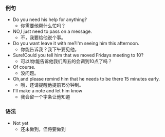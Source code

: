 ### 例句

- Do you need his help for anything?
  - 你需要他帮什么忙吗？
- NO,I just need to pass on a message.
  - 不，我要给他说个事。
- Do you want leave it with me?I'm seeing him this afternoon.
  - 你能告诉我？我下午要见他。
- Sure!Could you tell him that we moved Fridays meeting to 10?
  - 可以!你能告诉他我们周五的会调到10点了吗？
- Of course.
  - 没问题。
- Oh,and please remind him that he needs to be there 15 minutes early.
  - 哦，还请提醒他提前15分钟到。
- I'll make a note and let him know
  - 我会留一个字条让他知道

### 语法

- Not yet
  - 还未做到，但将要做到